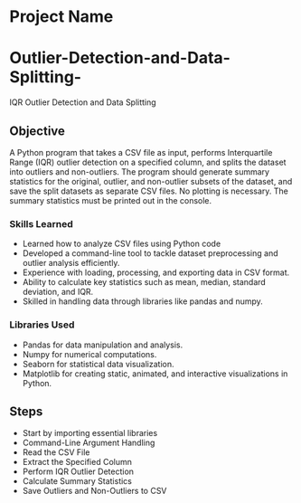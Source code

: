 # Project Name 
# Outlier-Detection-and-Data-Splitting-
IQR Outlier Detection and Data Splitting

## Objective
A Python program that takes a CSV file as input, performs Interquartile Range (IQR) outlier 
detection on a specified column, and splits the dataset into outliers and non-outliers. The program 
should generate summary statistics for the original, outlier, and non-outlier subsets of the dataset, and  
save the split datasets as separate CSV files. No plotting is necessary. The summary statistics must 
be printed out in the console.

### Skills Learned

- Learned how to analyze CSV files using Python code
- Developed a command-line tool to tackle dataset preprocessing and outlier analysis efficiently.
- Experience with loading, processing, and exporting data in CSV format.
- Ability to calculate key statistics such as mean, median, standard deviation, and IQR.
- Skilled in handling data through libraries like pandas and numpy.

### Libraries Used

- Pandas for data manipulation and analysis.
- Numpy for numerical computations.
- Seaborn for statistical data visualization.
- Matplotlib for creating static, animated, and interactive visualizations in Python.

## Steps
- Start by importing essential libraries
- Command-Line Argument Handling
- Read the CSV File
- Extract the Specified Column
- Perform IQR Outlier Detection
- Calculate Summary Statistics
- Save Outliers and Non-Outliers to CSV
